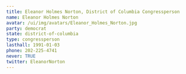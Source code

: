 ```yaml
---
title: Eleanor Holmes Norton, District of Columbia Congressperson
name: Eleanor Holmes Norton
avatar: /ui/img/avatars/Eleanor_Holmes_Norton.jpg
party: democrat
state: district-of-columbia
type: congressperson
lasthall: 1991-01-03
phone: 202-225-4741
never: TRUE
twitter: EleanorNorton
---
```

